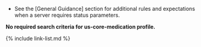 
- See the [General Guidance] section for additional rules and expectations when a server requires status parameters.

**No required search criteria for us-core-medication profile.**

{% include link-list.md %}
